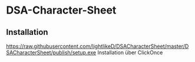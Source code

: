 # DSA-Character-Sheet

## Installation

https://raw.githubusercontent.com/lightlikeD/DSACharacterSheet/master/DSACharacterSheet/publish/setup.exe
Installation über ClickOnce
